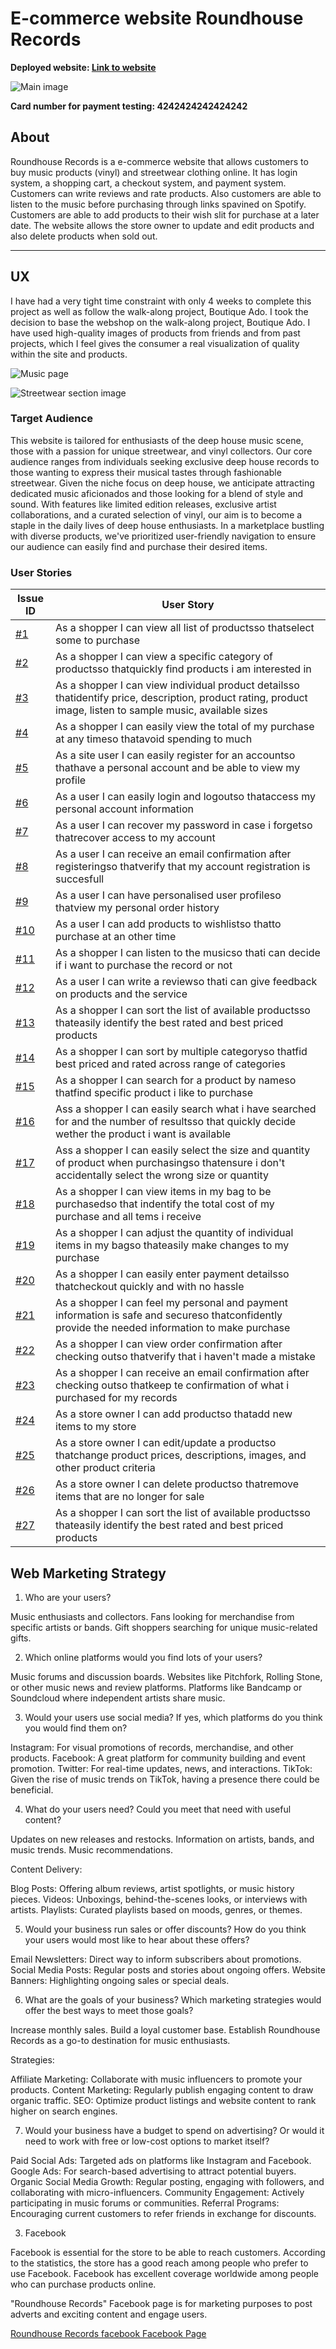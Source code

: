 # E-commerce website Roundhouse Records

**Deployed website: [Link to website](https://roundhouse-records-29501f14b65f.herokuapp.com/)**

![Main image](documentation/roundhouse-records-homepage.png)

**Card number for payment testing: 4242424242424242**

## About

Roundhouse Records is a e-commerce website that allows customers to buy music products (vinyl) and streetwear clothing online. It has login system, a shopping cart, a checkout system, and payment system. Customers can write reviews and rate products. Also customers are able to listen to the music before purchasing through links spavined on Spotify. Customers are able to add products to their wish slit for purchase at a later date. The website allows the store owner to update and edit products and also delete products when sold out.

---

## UX

I have had a very tight time constraint with only 4 weeks to complete this project as well as follow the walk-along project, Boutique Ado. I took the decision to base the webshop on the walk-along project, Boutique Ado. I have used high-quality images of products from friends and from past projects, which I feel gives the consumer a real visualization of quality within the site and products.

![Music page](documentation/music-section.png)

![Streetwear section image](documentation/streetwear-section.png)

### Target Audience

This website is tailored for enthusiasts of the deep house music scene, those with a passion for unique streetwear, and vinyl collectors. Our core audience ranges from individuals seeking exclusive deep house records to those wanting to express their musical tastes through fashionable streetwear. Given the niche focus on deep house, we anticipate attracting dedicated music aficionados and those looking for a blend of style and sound. With features like limited edition releases, exclusive artist collaborations, and a curated selection of vinyl, our aim is to become a staple in the daily lives of deep house enthusiasts.  In a marketplace bustling with diverse products, we've prioritized user-friendly navigation to ensure our audience can easily find and purchase their desired items.

### User Stories

| Issue ID    | User Story |
|-------------|-------------|
| [#1](https://github.com/KristianDsmith/project-5/issues/1) | As a shopper I can view all list of productsso thatselect some to purchase |
 [#2](https://github.com/KristianDsmith/project-5/issues/2) | As a shopper I can view a specific category of productsso thatquickly find products i am interested in |
| [#3](https://github.com/KristianDsmith/project-5/issues/3) | As a shopper I can view individual product detailsso thatidentify price, description, product rating, product image, listen to sample music, available sizes |
| [#4](https://github.com/KristianDsmith/project-5/issues/4) | As a shopper I can easily view the total of my purchase at any timeso thatavoid spending to much |
| [#5](https://github.com/KristianDsmith/project-5/issues/5) | As a site user I can easily register for an accountso thathave a personal account and be able to view my profile |
| [#6](https://github.com/KristianDsmith/project-5/issues/6) | As a user I can easily login and logoutso thataccess my personal account information |
| [#7](https://github.com/KristianDsmith/project-5/issues/7) | As a user I can recover my password in case i forgetso thatrecover access to my account |
| [#8](https://github.com/KristianDsmith/project-5/issues/8) | As a user I can receive an email confirmation after registeringso thatverify that my account registration is succesfull |
 [#9](https://github.com/KristianDsmith/project-5/issues/9) | As a user I can have personalised user profileso thatview my personal order history |
| [#10](https://github.com/KristianDsmith/project-5/issues/10) | As a user I can add products to wishlistso thatto purchase at an other time |
| [#11](https://github.com/KristianDsmith/project-5/issues/11) | As a shopper I can listen to the musicso thati can decide if i want to purchase the record or not |
| [#12](https://github.com/KristianDsmith/project-5/issues/12) | As a user I can write a reviewso thati can give feedback on products and the service |
| [#13](https://github.com/KristianDsmith/project-5/issues/13) | As a shopper I can sort the list of available productsso thateasily identify the best rated and best priced products |
| [#14](https://github.com/KristianDsmith/project-5/issues/14) | As a shopper I can sort by multiple categoryso thatfid best priced and rated across range of categories |
[#15](https://github.com/KristianDsmith/project-5/issues/15) | As a shopper I can search for a product by nameso thatfind specific product i like to purchase |
 [#16](https://github.com/KristianDsmith/project-5/issues/16) | Ass a shopper I can easily search what i have searched for and the number of resultsso that quickly decide wether the product i want is available |
| [#17](https://github.com/KristianDsmith/project-5/issues/17) | Ass a shopper I can easily select the size and quantity of product when purchasingso thatensure i don't accidentally select the wrong size or quantity |
| [#18](https://github.com/KristianDsmith/project-5/issues/18) | As a shopper I can view items in my bag to be purchasedso that indentify the total cost of my purchase and all tems i receive |
| [#19](https://github.com/KristianDsmith/project-5/issues/19) | As a shopper I can adjust the quantity of individual items in my bagso thateasily make changes to my purchase |
| [#20](https://github.com/KristianDsmith/project-5/issues/20) | As a shopper I can easily enter payment detailsso thatcheckout quickly and with no hassle |
| [#21](https://github.com/KristianDsmith/project-5/issues/21) | As a shopper I can feel my personal and payment information is safe and secureso thatconfidently provide the needed information to make purchase |
| [#22](https://github.com/KristianDsmith/project-5/issues/22) | As a shopper I can view order confirmation after checking outso thatverify that i haven't made a mistake |
 [#23](https://github.com/KristianDsmith/project-5/issues/23) | As a shopper I can receive an email confirmation after checking outso thatkeep te confirmation of what i purchased for my records |
| [#24](https://github.com/KristianDsmith/project-5/issues/24) | As a store owner I can add productso thatadd new items to my store |
| [#25](https://github.com/KristianDsmith/project-5/issues/25) | As a store owner I can edit/update a productso thatchange product prices, descriptions, images, and other product criteria |
| [#26](https://github.com/KristianDsmith/project-5/issues/26) | As a store owner I can delete productso thatremove items that are no longer for sale |
| [#27](https://github.com/KristianDsmith/project-5/issues/13) | As a shopper I can sort the list of available productsso thateasily identify the best rated and best priced products |


## Web Marketing Strategy 

1. Who are your users?

Music enthusiasts and collectors.
Fans looking for merchandise from specific artists or bands.
Gift shoppers searching for unique music-related gifts.

2. Which online platforms would you find lots of your users?

Music forums and discussion boards.
Websites like Pitchfork, Rolling Stone, or other music news and review platforms.
Platforms like Bandcamp or Soundcloud where independent artists share music.

3. Would your users use social media? If yes, which platforms do you think you would find them on?

Instagram: For visual promotions of records, merchandise, and other products.
Facebook: A great platform for community building and event promotion.
Twitter: For real-time updates, news, and interactions.
TikTok: Given the rise of music trends on TikTok, having a presence there could be beneficial.

4. What do your users need? Could you meet that need with useful content?

Updates on new releases and restocks.
Information on artists, bands, and music trends.
Music recommendations.

Content Delivery:

Blog Posts: Offering album reviews, artist spotlights, or music history pieces.
Videos: Unboxings, behind-the-scenes looks, or interviews with artists.
Playlists: Curated playlists based on moods, genres, or themes.

5. Would your business run sales or offer discounts? How do you think your users would most like to hear about these offers?

Email Newsletters: Direct way to inform subscribers about promotions.
Social Media Posts: Regular posts and stories about ongoing offers.
Website Banners: Highlighting ongoing sales or special deals.

6. What are the goals of your business? Which marketing strategies would offer the best ways to meet those goals?

Increase monthly sales.
Build a loyal customer base.
Establish Roundhouse Records as a go-to destination for music enthusiasts.

Strategies:

Affiliate Marketing: Collaborate with music influencers to promote your products.
Content Marketing: Regularly publish engaging content to draw organic traffic.
SEO: Optimize product listings and website content to rank higher on search engines.

7. Would your business have a budget to spend on advertising? Or would it need to work with free or low-cost options to market itself?

Paid Social Ads: Targeted ads on platforms like Instagram and Facebook.
Google Ads: For search-based advertising to attract potential buyers.
Organic Social Media Growth: Regular posting, engaging with followers, and collaborating with micro-influencers.
Community Engagement: Actively participating in music forums or communities.
Referral Programs: Encouraging current customers to refer friends in exchange for discounts.


3. Facebook

Facebook is essential for the store to be able to reach customers. According to the statistics, the store has a good reach among people who prefer to use Facebook. Facebook has excellent coverage worldwide among people who can purchase products online.

"Roundhouse Records" Facebook page is for marketing purposes to post adverts and exciting content and engage users.

[Roundhouse Records facebook Facebook Page](documentation/roundhouse-facebook.png)
